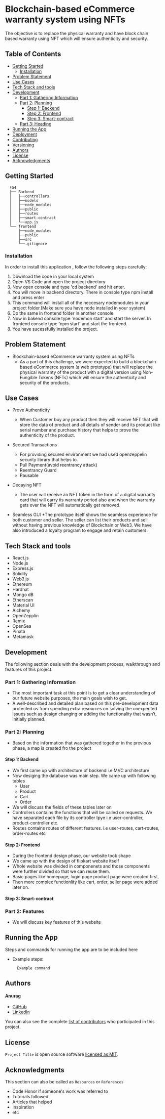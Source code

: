 # Blockchain-based eCommerce warranty system using NFTs

The objective is to replace the physical warranty and have block chain based warranty using NFT which will ensure authenticity and security.

## Table of Contents
- [Getting Started](#getting-started)
	- [Installation](#installation)
- [Problem Statement](#problem-statement)
- [Use Cases](#use-cases)
- [Tech Stack and tools](#tech-stack-and-tools)
- [Development](#development)
    - [Part 1: Gathering Information](#part-1-gathering-information)
    - [Part 2: Planning](#part-2-planning)
	  - [Step 1: Backend](#step-1-backend)
	  - [Step 2: Frontend](#step-2-frontend)
	  - [Step 3: Smart-contract](#step-2-smart-contract)
	- [Part 3: Heading](#part-3-heading)
- [Running the App](#running-the-app)
- [Deployment](#deployment)
- [Contributing](#contributing)
- [Versioning](#versioning)
- [Authors](#authors)
- [License](#license)
- [Acknowledgments](#acknowledgments)

## Getting Started

```
  FG4
  ├── Backend
  │   ├──controllers
  │   ├──models
  │   ├──node_modules
  │   ├──public
  │   ├──routes
  │   ├──smart-contract
  │   └──app.js
  └── frontend
      ├──node_modules
      ├──public
      ├──src
      └──.gitignore
```

### Installation

In order to install this application , follow the following steps carefully:

1. Download the code in your local system
2. Open VS Code and open the project directory
3. Now open console and type 'cd backend' and hit enter.
4. You will move in backend directory. There in console type npm install and press enter
5. This command will install all of the neccesary nodemodules in your project folder.(Make sure you have node      installed in your system)
6. Do the same in frontend folder in another console.
7. Now in bakend console type 'nodemon start' and start the server. In frontend console type 'npm start' and        start the frontend.
8. You have sucessfully installed the project.

## Problem Statement

* Blockchain-based eCommerce warranty system using NFTs
  * As a part of this challenge, we were expected to build a blockchain-based eCommerce system (a web prototype)     that will replace the physical warranty of the product with a digital version using Non-Fungible Tokens         (NFTs) which will ensure the authenticity and security of the products.

## Use Cases

* Prove Authenticity
  * When Customer buy any product then they will receive NFT that will store the data of product and all details     of sender and its product like serial number and purchase history that helps to prove the authenticity of       the product.

* Secured Transactions
  * For providing secured environment we had used openzeppelin security library that helps to.
  *  Pull Payment(avoid reentrancy attack) 
  *  Reentrancy Guard 
  *  Pausable
 
* Decaying NFT
  * The user will receive an NFT token in the form of a digital warranty card that will carry its warranty
    period also and when the warranty gets over the NFT will automatically get removed.
    
* Seamless GUI
  *The prototype itself shows the seamless experience for both customer and seller. The seller can list their      products and sell without having previous knowledge of Blockchain or Web3. We have also introduced a loyalty    program to engage and retain customers. 
  
## Tech Stack and tools
* React.js
* Node.js
* Express.js
* Solidity
* Web3.js
* Ethereum
* Hardhat
* Mongo dB
* Etherscan
* Material UI
* Alchemy
* OpenZepplin
* Remix
* OpenSea
* Pinata
* Metamask

## Development

The following section deals with the development process, walkthrough and features of this project.

### Part 1: Gathering Information

* The most important task at this point is to get a clear understanding of our future website purposes, the main   goals wish to get.
* A well-described and detailed plan based on this pre-development data protected us from spending extra       resources on solving the unexpected issues such as design changing or adding the functionality that wasn’t,     initially planned.

### Part 2: Planning

* Based on the information that was gathered together in the previous phase, a map is created fro the project

#### Step 1: Backend

* We first came up with architecture of backend i.e MVC architecture
* Now desiging the database was main step. We came up with following tables
  * User
  * Product
  * Cart
  * Order
* We will discuss the fields of these tables later on
* Controllers contains the functions that will be called on requests. We have separated each file by its           controller tpye i.e user-controller, product-controller etc.
* Routes contains routes of different features. i.e user-routes, cart-routes, order-routes etc
  
#### Step 2: Frontend

* During the frontend design phase, our website took shape
* We came up with the design of flipkart website itself
* Whole website was divided in componenets and those components were further divided so that we can reuse them.
* Basic pages like homepage, login page product page were created first.
* Then more complex functionlity like cart, order, seller page were added later on.

#### Step 3: Smart-contract

### Part 2: Features

* We will discuss key features of this website


## Running the App

Steps and commands for running the app are to be included here

* Example steps:
  ```
    Example command
  ```

## Authors

#### Anurag 
* [GitHub]
* [LinkedIn]

You can also see the complete [list of contributors][contributors] who participated in this project.

## License

`Project Title` is open source software [licensed as MIT][license].

## Acknowledgments

This section can also be called as `Resources` or `References`

* Code Honor if someone's work was referred to
* Tutorials followed
* Articles that helped
* Inspiration
* etc

[//]: # (HyperLinks)

[GitHub Repository]: https://github.com/madhur-taneja/README-Template
[GitHub Pages]: https://madhur-taneja.github.io/README-Template
[CONTRIBUTING.md]: https://github.com/madhur-taneja/README-template/blob/master/CONTRIBUTING.md
[tags]: https://github.com/madhur-taneja/README-template/tags

[GitHub]: https://github.com/madhur-taneja
[LinkedIn]: https://www.linkedin.com/in/madhur-taneja/

[contributors]: https://github.com/madhur-taneja/README-template/contributors
[license]: https://github.com/madhur-taneja/README-template/blob/master/LICENSE.md

